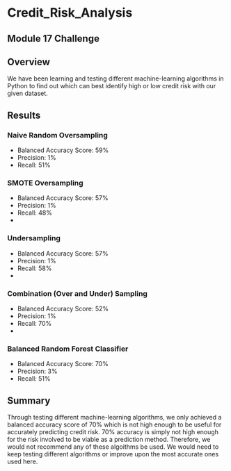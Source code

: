 # Credit_Risk_Analysis
## Module 17 Challenge

## Overview
We have been learning and testing different machine-learning algorithms in Python to find out which can best identify high or low credit risk with our given dataset. 

## Results
### Naive Random Oversampling
[](https://github.com/rharazim/Credit_Risk_Analysis/blob/main/Module-17-Challenge-Resources/Naive%20Random%20Oversampling.png)
- Balanced Accuracy Score: 59%
- Precision: 1%
- Recall: 51%

### SMOTE Oversampling
[](https://github.com/rharazim/Credit_Risk_Analysis/blob/main/Module-17-Challenge-Resources/SMOTE%20Oversampling.png)
- Balanced Accuracy Score: 57%
- Precision: 1%
- Recall: 48%
- 
### Undersampling
[](https://github.com/rharazim/Credit_Risk_Analysis/blob/main/Module-17-Challenge-Resources/Undersampling.png)
- Balanced Accuracy Score: 57%
- Precision: 1%
- Recall: 58%
- 
### Combination (Over and Under) Sampling
[](https://github.com/rharazim/Credit_Risk_Analysis/blob/main/Module-17-Challenge-Resources/Combination%20Sampling.png)
- Balanced Accuracy Score: 52%
- Precision: 1%
- Recall: 70%
- 
### Balanced Random Forest Classifier
[](https://github.com/rharazim/Credit_Risk_Analysis/blob/main/Module-17-Challenge-Resources/Balanced%20Random%20Forest%20Classifier.png)
- Balanced Accuracy Score: 70%
- Precision: 3%
- Recall: 51%

## Summary
Through testing different machine-learning algorithms, we only achieved a balanced accuracy score of 70% which is not high enough to be useful for accurately predicting credit risk. 70% accuracy is simply not high enough for the risk involved to be viable as a prediction method. Therefore, we would not recommend any of these algoithms be used. We would need to keep testing different algorithms or improve upon the most accurate ones used here. 
